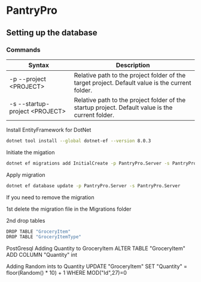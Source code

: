 <!-- @format -->

# PantryPro

## Setting up the database

### Commands

| Syntax                          | Description                                                                                      |
| ------------------------------- | ------------------------------------------------------------------------------------------------ |
| -p --project \<PROJECT>         | Relative path to the project folder of the target project. Default value is the current folder.  |
| -s --startup-project \<PROJECT> | Relative path to the project folder of the startup project. Default value is the current folder. |

Install EntityFramework for DotNet

```bash
dotnet tool install --global dotnet-ef --version 8.0.3
```

Initiate the migation

```bash
dotnet ef migrations add InitialCreate -p PantryPro.Server -s PantryPro.Server --output-dir Migrations --context PantryProAppContext
```

Apply migration

```bash
dotnet ef database update -p PantryPro.Server -s PantryPro.Server
```

If you need to remove the migration

1st delete the migration file in the Migrations folder

2nd drop tables

```bash
DROP TABLE "GroceryItem"
DROP TABLE "GroceryItemType"
```

PostGresql
Adding Quantity to GroceryItem
ALTER TABLE "GroceryItem"
ADD COLUMN "Quantity" int

Adding Random ints to Quantity
UPDATE "GroceryItem"
SET "Quantity" = floor(Random() \* 10) + 1
WHERE MOD("Id",27)=0
